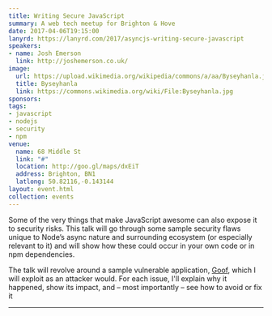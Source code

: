 ```yaml
---
title: Writing Secure JavaScript
summary: A web tech meetup for Brighton & Hove
date: 2017-04-06T19:15:00
lanyrd: https://lanyrd.com/2017/asyncjs-writing-secure-javascript
speakers:
- name: Josh Emerson
  link: http://joshemerson.co.uk/
image:
  url: https://upload.wikimedia.org/wikipedia/commons/a/aa/Byseyhanla.jpg
  title: Byseyhanla
  link: https://commons.wikimedia.org/wiki/File:Byseyhanla.jpg
sponsors:
tags:
- javascript
- nodejs
- security
- npm
venue:
  name: 68 Middle St
  link: "#"
  location: http://goo.gl/maps/dxEiT
  address: Brighton, BN1
  latlong: 50.82116,-0.143144
layout: event.html
collection: events
---
```


Some of the very things that make JavaScript awesome can also expose it to security risks. This talk will go through some sample security flaws unique to Node’s async nature and surrounding ecosystem (or especially relevant to it) and will show how these could occur in your own code or in npm dependencies.

The talk will revolve around a sample vulnerable application, [Goof](https://github.com/Snyk/goof), which I will exploit as an attacker would. For each issue, I'll explain why it happened, show its impact, and – most importantly – see how to avoid or fix it

---
